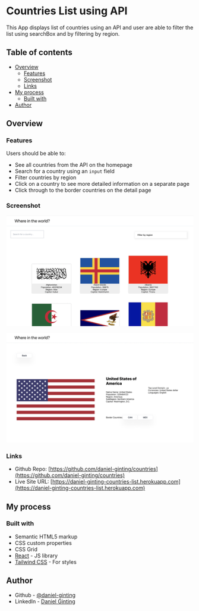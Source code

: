 # Countries List using API

This App displays list of countries using an API and user are able to filter the list using searchBox and by filtering by region.

## Table of contents

- [Overview](#overview)
  - [Features](#features)
  - [Screenshot](#screenshot)
  - [Links](#links)
- [My process](#my-process)
  - [Built with](#built-with)
- [Author](#author)


## Overview

### Features

Users should be able to:

- See all countries from the API on the homepage
- Search for a country using an `input` field
- Filter countries by region
- Click on a country to see more detailed information on a separate page
- Click through to the border countries on the detail page
<!-- - Toggle the color scheme between light and dark mode *(optional)* -->

### Screenshot

![](./Screenshot.png)

![](./screenshot2.png)

### Links

- Github Repo: [https://github.com/daniel-ginting/countries](https://github.com/daniel-ginting/countries)
- Live Site URL: [https://daniel-ginting-countries-list.herokuapp.com](https://daniel-ginting-countries-list.herokuapp.com)

## My process

### Built with

- Semantic HTML5 markup
- CSS custom properties
- CSS Grid
- [React](https://reactjs.org/) - JS library
- [Tailwind CSS](https://tailwindcss.com) - For styles



## Author

<!-- - Website - [Add your name here](https://www.your-site.com) -->
- Github - [@daniel-ginting](https://github.com/daniel-ginting)
- LinkedIn - [Daniel Ginting](https://www.linkedin.com/in/daniel-ginting-409813224/)

